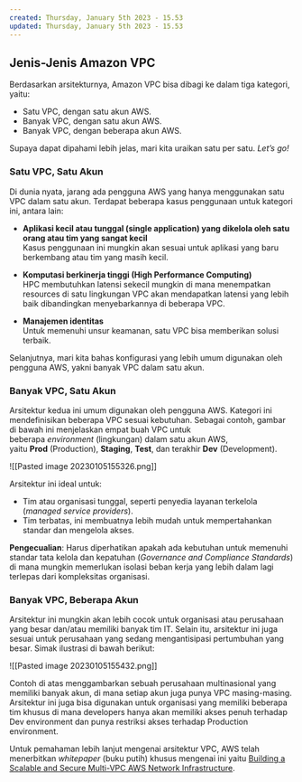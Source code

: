 ```yaml
---
created: Thursday, January 5th 2023 - 15.53
updated: Thursday, January 5th 2023 - 15.53
---
```

## Jenis-Jenis Amazon VPC

Berdasarkan arsitekturnya, Amazon VPC bisa dibagi ke dalam tiga kategori, yaitu:

-   Satu VPC, dengan satu akun AWS.
-   Banyak VPC, dengan satu akun AWS.
-   Banyak VPC, dengan beberapa akun AWS.

Supaya dapat dipahami lebih jelas, mari kita uraikan satu per satu. _Let’s go!_

  

### Satu VPC, Satu Akun

Di dunia nyata, jarang ada pengguna AWS yang hanya menggunakan satu VPC dalam satu akun. Terdapat beberapa kasus penggunaan untuk kategori ini, antara lain:

-   **Aplikasi kecil atau tunggal (single application) yang dikelola oleh satu orang atau tim yang sangat kecil**  
    Kasus penggunaan ini mungkin akan sesuai untuk aplikasi yang baru berkembang atau tim yang masih kecil.
    
-   **Komputasi berkinerja tinggi (High Performance Computing)**  
    HPC membutuhkan latensi sekecil mungkin di mana menempatkan resources di satu lingkungan VPC akan mendapatkan latensi yang lebih baik dibandingkan menyebarkannya di beberapa VPC.
    
-   **Manajemen identitas**  
    Untuk memenuhi unsur keamanan, satu VPC bisa memberikan solusi terbaik.
    

Selanjutnya, mari kita bahas konfigurasi yang lebih umum digunakan oleh pengguna AWS, yakni banyak VPC dalam satu akun.

  

### Banyak VPC, Satu Akun

Arsitektur kedua ini umum digunakan oleh pengguna AWS. Kategori ini mendefinisikan beberapa VPC sesuai kebutuhan. Sebagai contoh, gambar di bawah ini menjelaskan empat buah VPC untuk beberapa _environment_ (lingkungan) dalam satu akun AWS, yaitu **Prod** (Production), **Staging**, **Test**, dan terakhir **Dev** (Development).

![[Pasted image 20230105155326.png]]

Arsitektur ini ideal untuk:

-   Tim atau organisasi tunggal, seperti penyedia layanan terkelola (_managed service providers_).
-   Tim terbatas, ini membuatnya lebih mudah untuk mempertahankan standar dan mengelola akses.

**Pengecualian**: Harus diperhatikan apakah ada kebutuhan untuk memenuhi standar tata kelola dan kepatuhan (_Governance and Compliance Standards_) di mana mungkin memerlukan isolasi beban kerja yang lebih dalam lagi terlepas dari kompleksitas organisasi.

  

### Banyak VPC, Beberapa Akun

Arsitektur ini mungkin akan lebih cocok untuk organisasi atau perusahaan yang besar dan/atau memiliki banyak tim IT. Selain itu, arsitektur ini juga sesuai untuk perusahaan yang sedang mengantisipasi pertumbuhan yang besar. Simak ilustrasi di bawah berikut:

![[Pasted image 20230105155432.png]]

Contoh di atas menggambarkan sebuah perusahaan multinasional yang memiliki banyak akun, di mana setiap akun juga punya VPC masing-masing. Arsitektur ini juga bisa digunakan untuk organisasi yang memiliki beberapa tim khusus di mana developers hanya akan memiliki akses penuh terhadap Dev environment dan punya restriksi akses terhadap Production environment.

Untuk pemahaman lebih lanjut mengenai arsitektur VPC, AWS telah menerbitkan _whitepaper_ (buku putih) khusus mengenai ini yaitu [Building a Scalable and Secure Multi-VPC AWS Network Infrastructure](https://docs.aws.amazon.com/whitepapers/latest/building-scalable-secure-multi-vpc-network-infrastructure/welcome.html).